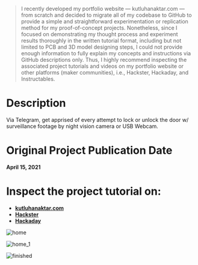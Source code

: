 > I recently developed my portfolio website — kutluhanaktar.com — from scratch and decided to migrate all of my codebase to GitHub to provide a simple and straightforward experimentation or replication method for my proof-of-concept projects. Nonetheless, since I focused on demonstrating my thought process and experiment results thoroughly in the written tutorial format, including but not limited to PCB and 3D model designing steps, I could not provide enough information to fully explain my concepts and instructions via GitHub descriptions only. Thus, I highly recommend inspecting the associated project tutorials and videos on my portfolio website or other platforms (maker communities), i.e., Hackster, Hackaday, and Instructables.

# Description

Via Telegram, get apprised of every attempt to lock or unlock the door w/ surveillance footage by night vision camera or USB Webcam.

# Original Project Publication Date

**April 15, 2021**

# Inspect the project tutorial on:

- **[kutluhanaktar.com](https://www.kutluhanaktar.com/projects/IoT_Telegram_Fingerprint_Door_Lock_and_Surveillance_Camera_w_Night_Vision/)**
- **[Hackster](https://www.hackster.io/kutluhan-aktar/iot-telegram-fingerprint-door-lock-and-surveillance-camera-73f515)**
- **[Hackaday](https://hackaday.io/project/179156-telegram-fingerprint-lock-and-surveillance-camera)**

![home](https://github.com/user-attachments/assets/1bfd49dc-9b2a-4d5d-b2f0-c8eb41f77cc8)

![home_1](https://github.com/user-attachments/assets/769cc390-eb71-49a6-9d93-7abe414f5c44)

![finished](https://github.com/user-attachments/assets/9da4fb37-0f47-45f3-b2ae-67c75722be06)
